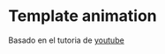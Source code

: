 # Template animation

Basado en el tutoria de [youtube](https://www.youtube.com/watch?v=bDUhw9mgvaU&t=1164s)